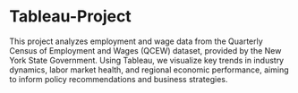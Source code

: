 # Tableau-Project
This project analyzes employment and wage data from the Quarterly Census of Employment and Wages (QCEW) dataset, provided by the New York State Government. Using Tableau, we visualize key trends in industry dynamics, labor market health, and regional economic performance, aiming to inform policy recommendations and business strategies.
